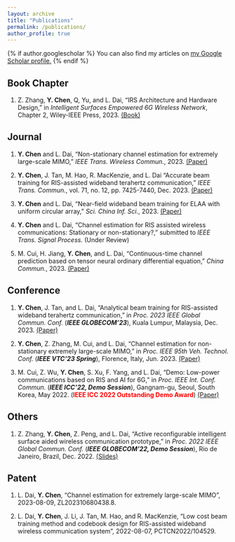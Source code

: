 ```yaml
---
layout: archive
title: "Publications"
permalink: /publications/
author_profile: true
---
```


{% if author.googlescholar %}
  You can also find my articles on <u><a href="{{author.googlescholar}}">my Google Scholar profile</a>.</u>
{% endif %}

<!-- {% include base_path %} -->

<!-- {% for post in site.publications reversed %}
  {% include archive-single.html %}
{% endfor %} -->

## Book Chapter

1. Z. Zhang, **Y. Chen**, Q, Yu, and L. Dai, “IRS Architecture and Hardware Design,” in *Intelligent Surfaces Empowered 6G Wireless Network*, Chapter 2, Wiley-IEEE Press, 2023. [(Book)](https://www.wiley.com/en-ie/Intelligent+Surfaces+Empowered+6G+Wireless+Network-p-9781119913092)

## Journal

1. **Y. Chen** and L. Dai, “Non-stationary channel estimation for extremely large-scale MIMO,” *IEEE Trans. Wireless Commun.*, 2023. [(Paper)](https://hericenes.github.io/yuhaochen.github.io/files/TWC.pdf)

2. **Y. Chen**, J. Tan, M. Hao, R. MacKenzie, and L. Dai “Accurate beam training for RIS-assisted wideband terahertz communication,” *IEEE Trans. Commun.*, vol. 71, no. 12, pp. 7425-7440, Dec. 2023. [(Paper)](https://hericenes.github.io/yuhaochen.github.io/files/Accurate_Beam_Training_for_RIS-Assisted_Wideband_Terahertz_Communication.pdf) 

3. **Y. Chen** and L. Dai, “Near-field wideband beam training for ELAA with uniform circular array,” *Sci. China Inf. Sci.*, 2023. [(Paper)](https://hericenes.github.io/yuhaochen.github.io/files/UCA_BT.pdf)

4. **Y. Chen** and L. Dai, “Channel estimation for RIS assisted wireless communications: Stationary or non-stationary?,” submitted to *IEEE Trans. Signal Process.* (Under Review)

5. M. Cui, H. Jiang, **Y. Chen**, and L. Dai, “Continuous-time channel prediction based on tensor neural ordinary differential equation,” *China Commun.*, 2023. [(Paper)](https://hericenes.github.io/yuhaochen.github.io/files/Neural%20ODE.pdf) 

## Conference

1. **Y. Chen**, J. Tan, and L. Dai, “Analytical beam training for RIS-assisted wideband terahertz communication,” in *Proc. 2023 IEEE Global Commun. Conf.* (<b><i>IEEE GLOBECOM’23</i></b>), Kuala Lumpur, Malaysia, Dec. 2023. [(Paper)](https://hericenes.github.io/yuhaochen.github.io/files/m16585-chen%20final.pdf)

2. **Y. Chen**, Z. Zhang, M. Cui, and L. Dai, “Channel estimation for non-stationary extremely large-scale MIMO,” in *Proc. IEEE 95th Veh. Technol. Conf.* (<b><i>IEEE VTC’23 Spring</i></b>), Florence, Italy, Jun. 2023. [(Paper)](https://hericenes.github.io/yuhaochen.github.io/files/VTC.pdf)

3. M. Cui, Z. Wu, **Y. Chen**, S. Xu, F. Yang, and L. Dai, “Demo: Low-power communications based on RIS and AI for 6G,” in *Proc. IEEE Int. Conf. Commun.* (<b><i>IEEE ICC’22, Demo Session</i></b>), Gangnam-gu, Seoul, South Korea, May 2022. (<font color=red><b>IEEE ICC 2022 Outstanding Demo Award</b></font>) [(Paper)](https://hericenes.github.io/yuhaochen.github.io/files/Demo%20Low-power%20communications%20based%20on%20RIS%20and%20AI%20for%206G.pdf)

## Others

1. Z. Zhang, **Y. Chen**, Z. Peng, and L. Dai, “Active reconfigurable intelligent surface aided wireless communication prototype,” in *Proc. 2022 IEEE Global Commun. Conf.* (<b><i>IEEE GLOBECOM’22, Demo Session</i></b>), Rio de Janeiro, Brazil, Dec. 2022. [(Slides)](https://hericenes.github.io/yuhaochen.github.io/files/ActiveDemo.pdf)

## Patent

1. L. Dai, **Y. Chen**, “Channel estimation for extremely large-scale MIMO”, 2023-08-09, ZL202310680438.8.

2. L. Dai, **Y. Chen**, J. Li, J. Tan, M. Hao, and R. MacKenzie, “Low cost beam training method and codebook design for RIS-assisted wideband wireless communication system”, 2022-08-07, PCTCN2022/104529.
 
